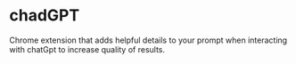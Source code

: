 # chadGPT
Chrome extension that adds helpful details to your prompt when interacting with chatGpt to increase quality of results.
